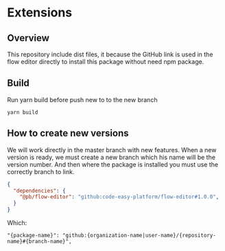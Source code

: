 # Extensions

## Overview 

This repository include dist files, it because the GitHub link is used in the flow editor directly to install this package without need npm package.

## Build

Run yarn build before push new to to the new branch
```
yarn build
```

## How to create new versions

We will work directly in the master branch with new features. When a new version is ready, we must create a new branch which his name will be the version number. And then where the package is installed you must use the correctly branch to link.

```json
{
  "dependencies": {
    "@pb/flow-editor": "github:code-easy-platform/flow-editor#1.0.0",
  }
}
```
Which:

`"{package-name}": "github:{organization-name|user-name}/{repository-name}#{branch-name}",`
